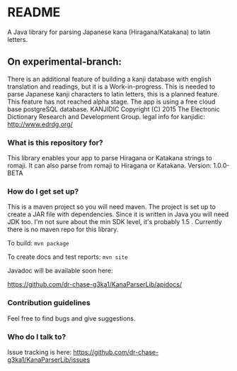 # README #

A Java library for parsing Japanese kana (Hiragana/Katakana) to latin letters.

## On experimental-branch: ##
There is an additional feature of building a kanji database with english translation and readings, but it is a Work-in-progress.
This is needed to parse Japanese kanji characters to latin letters, this is a planned feature. This feature has not reached alpha stage.
The app is using a free cloud base postgreSQL database.
KANJIDIC Copyright (C) 2015 The Electronic Dictionary Research and Development Group.
legal info for kanjidic: http://www.edrdg.org/


### What is this repository for? ###

This library enables your app to parse Hiragana or Katakana strings to romaji.
It can also parse from romaji to Hiragana or Katakana.
Version: 1.0.0-BETA

### How do I get set up? ###

This is a maven project so you will need maven. The project is set up to create a JAR file with dependencies.
Since it is written in Java you will need JDK too. I'm not sure about the min SDK level, it's probably 1.5 .
Currently there is no maven repo for this library.

To build: 
`mvn package`

To create docs and test reports:
`mvn site`

Javadoc will be available soon here:

https://github.com/dr-chase-g3ka1/KanaParserLib/apidocs/

### Contribution guidelines ###

Feel free to find bugs and give suggestions.

### Who do I talk to? ###

Issue tracking is here:
https://github.com/dr-chase-g3ka1/KanaParserLib/issues